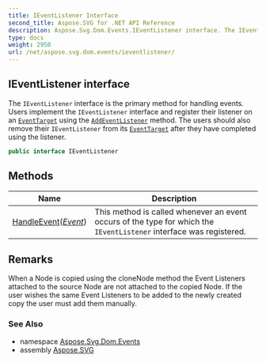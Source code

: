 ```yaml
---
title: IEventListener Interface
second_title: Aspose.SVG for .NET API Reference
description: Aspose.Svg.Dom.Events.IEventListener interface. The IEventListener interface is the primary method for handling events. Users implement the IEventListener interface and register their listener on an EventTarget using the AddEventListener method. The users should also remove their IEventListener from its EventTarget after they have completed using the listener
type: docs
weight: 2950
url: /net/aspose.svg.dom.events/ieventlistener/
---
```

## IEventListener interface

The `IEventListener` interface is the primary method for handling events. Users implement the `IEventListener` interface and register their listener on an [`EventTarget`](../../aspose.svg.dom/eventtarget/) using the [`AddEventListener`](../../aspose.svg.dom/eventtarget/addeventlistener/) method. The users should also remove their `IEventListener` from its [`EventTarget`](../../aspose.svg.dom/eventtarget/) after they have completed using the listener.

```csharp
public interface IEventListener
```

## Methods

| Name | Description |
| --- | --- |
| [HandleEvent](../../aspose.svg.dom.events/ieventlistener/handleevent/)(*[Event](../event/)*) | This method is called whenever an event occurs of the type for which the `IEventListener` interface was registered. |

## Remarks

When a Node is copied using the cloneNode method the Event Listeners attached to the source Node are not attached to the copied Node. If the user wishes the same Event Listeners to be added to the newly created copy the user must add them manually.

### See Also

* namespace [Aspose.Svg.Dom.Events](../../aspose.svg.dom.events/)
* assembly [Aspose.SVG](../../)

